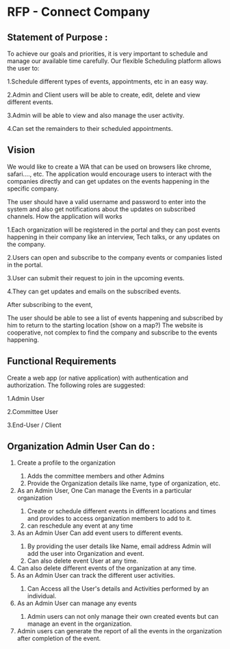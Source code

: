 # RFP - Connect Company

## Statement of Purpose :

To achieve our goals and priorities, it is very important to schedule and manage our available time carefully. Our flexible Scheduling platform allows the user to:

1.Schedule different types of events, appointments, etc in an easy way.

2.Admin and Client users will be able to create, edit, delete and view different events.

3.Admin will be able to view and also manage the user activity.

4.Can set the remainders to their scheduled appointments.
## Vision
We would like to create a WA that can be used on browsers like chrome, safari…., etc. The application would encourage users to interact with the companies directly and can get updates on the events happening in the specific company.

The user should have a valid username and password to enter into the system and also get notifications about the updates on subscribed channels. How the application will works

1.Each organization will be registered in the portal and they can post events happening in their company like an interview, Tech talks, or any updates on the company.

2.Users can open and subscribe to the company events or companies listed in the portal.

3.User can submit their request to join in the upcoming events.

4.They can get updates and emails on the subscribed events.

After subscribing to the event,

The user should be able to see a list of events happening and subscribed by him to return to the starting location (show on a map?) The website is cooperative, not complex to find the company and subscribe to the events happening.

## Functional Requirements

Create a web app (or native application) with authentication and authorization. The following roles are suggested:

1.Admin User

2.Committee User

3.End-User / Client

## Organization Admin User Can do :
<ol>
  
  <li>Create a profile to the organization</li>
 
<ol>
  
  <li> Adds the committee members and other Admins</li>

  <li>Provide the Organization details like name, type of organization, etc.</li>
  
  </ol>
  

  <li> As an Admin User, One Can manage the Events in a particular organization</li>
  
  <ol>

  <li>Create or schedule different events in different locations and times and provides to access organization members to add to it.</li>

   <li>can reschedule any event at any time</li>
    
  </ol>

  <li> As an Admin User Can add event users to different events.</li>
  
  <ol>

  <li> By providing the user details like Name, email address Admin will add the user into Organization and event.</li>

  <li> Can also delete event User at any time.</li>
  
  </ol>

  <li>Can also delete different events of the organization at any time.</li>

  <li>As an Admin User can track the different user activities.</li>

  <ol>
    
  <li>Can Access all the User's details and Activities performed by an individual.</li>

  </ol>

<li>As an Admin User can manage any events</li>
  
  <ol>

  <li>Admin users can not only manage their own created events but can manage an event in the organization.</li>
    
  </ol>
<li>Admin users can generate the report of all the events in the organization after completion of the event.</li>
  </ol>
